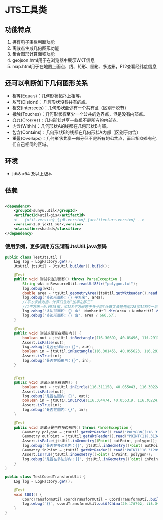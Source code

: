 # JTS工具类

## 功能特点

1. 拥有电子围栏判断功能
2. 离散点生成几何图形功能
3. 集合图形计算面积功能
4. geojson.html用于在浏览器中展示WKT信息
5. map.html用于在地图上画点、线、矩形、圆形、多边形，F12查看经纬度信息

## 还可以判断如下几何图形关系

- 相等(Equals)：几何形状拓扑上相等。
- 脱节(Disjoint)：几何形状没有共有的点。
- 相交(Intersects)：几何形状至少有一个共有点（区别于脱节）
- 接触(Touches)：几何形状有至少一个公共的边界点，但是没有内部点。
- 交叉(Crosses)：几何形状共享一些但不是所有的内部点。
- 内含(Within)：几何形状A的线都在几何形状B内部。
- 包含(Contains)：几何形状B的线都在几何形状A内部（区别于内含）
- 重叠(Overlaps)：几何形状共享一部分但不是所有的公共点，而且相交处有他们自己相同的区域。

## 环境

* jdk8 x64 及以上版本

## 依赖

```xml

<dependency>
    <groupId>sunyu.util</groupId>
    <artifactId>util-gis</artifactId>
    <!-- {util.version}_{jdk.version}_{architecture.version} -->
    <version>1.0_jdk11_x64</version>
    <classifier>shaded</classifier>
</dependency>
```

### 使用示例，更多调用方法请看JtsUtil.java源码

```java
public class TestJtsUtil {
    Log log = LogFactory.get();
    JtsUtil jtsUtil = JtsUtil.builder().build();

    @Test
    public void 测试多边形面积() throws ParseException {
        String wkt = ResourceUtil.readUtf8Str("polygon.txt");
        log.debug(wkt);
        double area = jtsUtil.geometryArea(jtsUtil.getWktReader().read(wkt));
        log.debug("多边形面积：{} 平方米", area);
        //平方米换为亩，计算口诀为“加半左移三”
        //1平方米＝0.0015亩，如128平方米等于多少亩?计算方法是先用128加128的一半：128＋64＝192，再把小数点左移3位，即得出亩数为0.192
        log.debug("多边形面积：{} 亩", NumberUtil.div(area + NumberUtil.div(area, 2), 1000));
        log.debug("多边形面积：{} 亩", area / 666.67);
    }

    @Test
    public void 测试点是否在矩形内() {
        boolean out = jtsUtil.inRectangle(116.30699, 40.05496, 116.291323, 40.057832, 116.303828, 40.051536);
        Assert.isFalse(out);
        log.debug("是否在矩形内：{}", out);
        boolean in = jtsUtil.inRectangle(116.301456, 40.055623, 116.291323, 40.057832, 116.303828, 40.051536);
        Assert.isTrue(in);
        log.debug("是否在矩形内：{}", in);
    }


    @Test
    public void 测试点是否在圆内() {
        boolean out = jtsUtil.inCircle(116.311158, 40.055043, 116.302247, 40.05797, 427.25225281516754);
        Assert.isFalse(out);
        log.debug("是否在圆内：{}", out);
        boolean in = jtsUtil.inCircle(116.304474, 40.055319, 116.302247, 40.05797, 427.25225281516754);
        Assert.isTrue(in);
        log.debug("是否在圆内：{}", in);
    }

    @Test
    public void 测试点是否在多边形内() throws ParseException {
        Geometry polygon = jtsUtil.getWktReader().read("POLYGON((116.312496 40.05944,116.314333 40.059426,116.314284 40.058046,116.312465 40.058129,116.313826 40.05876,116.312496 40.05944))");
        Geometry outPoint = jtsUtil.getWktReader().read("POINT(116.313484 40.058736)");
        Assert.isFalse(jtsUtil.inGeometry((Point) outPoint, polygon));
        log.debug("是否在多边形内：{}", jtsUtil.inGeometry((Point) outPoint, polygon));
        Geometry inPoint = jtsUtil.getWktReader().read("POINT(116.31299 40.058187)");
        Assert.isTrue(jtsUtil.inGeometry((Point) inPoint, polygon));
        log.debug("是否在多边形内：{}", jtsUtil.inGeometry((Point) inPoint, polygon));
    }
}
```

```java
public class TestCoordTransformUtil {
    Log log = LogFactory.get();

    @Test
    void t001() {
        CoordTransformUtil coordTransformUtil = CoordTransformUtil.builder().build();
        log.debug("{}", coordTransformUtil.outOfChina(39.178762, 118.546783));
    }
}
```